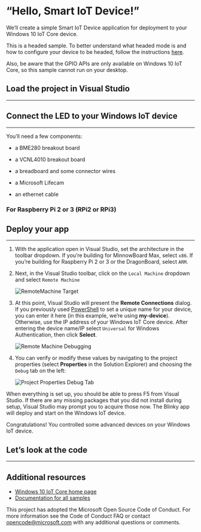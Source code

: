 # “Hello, Smart IoT Device!”

We’ll create a simple Smart IoT Device application for deployment to your Windows 10 IoT Core device.

This is a headed sample. To better understand what headed mode is and how to configure your device to be headed, follow the instructions [here](https://docs.microsoft.com/en-us/windows/iot-core/learn-about-hardware/headlessmode).

Also, be aware that the GPIO APIs are only available on Windows 10 IoT Core, so this sample cannot run on your desktop.

## Load the project in Visual Studio

* * *

## Connect the LED to your Windows IoT device

* * *

You’ll need a few components:

*   a BME280 breakout board

*   a VCNL4010 breakout board

*   a breadboard and some connector wires

*	a Microsoft Lifecam

*	an ethernet cable


### For Raspberry Pi 2 or 3 (RPi2 or RPi3)




## Deploy your app

* * *

1.  With the application open in Visual Studio, set the architecture in the toolbar dropdown. If you’re building for MinnowBoard Max, select `x86`. If you’re building for Raspberry Pi 2 or 3 or the DragonBoard, select `ARM`.

2.  Next, in the Visual Studio toolbar, click on the `Local Machine` dropdown and select `Remote Machine`

    ![RemoteMachine Target](https://az835927.vo.msecnd.net/sites/iot/Resources/images/AppDeployment/cs-remote-machine-debugging.png)

3.  At this point, Visual Studio will present the **Remote Connections** dialog. If you previously used [PowerShell](https://docs.microsoft.com/en-us/windows/iot-core/connect-your-device/powershell) to set a unique name for your device, you can enter it here (in this example, we’re using **my-device**). Otherwise, use the IP address of your Windows IoT Core device. After entering the device name/IP select `Universal` for Windows Authentication, then click **Select**.

    ![Remote Machine Debugging](https://az835927.vo.msecnd.net/sites/iot/Resources/images/AppDeployment/cs-remote-connections.PNG)

4.  You can verify or modify these values by navigating to the project properties (select **Properties** in the Solution Explorer) and choosing the `Debug` tab on the left:

    ![Project Properties Debug Tab](https://az835927.vo.msecnd.net/sites/iot/Resources/images/AppDeployment/cs-debug-project-properties.PNG)

When everything is set up, you should be able to press F5 from Visual Studio. If there are any missing packages that you did not install during setup, Visual Studio may prompt you to acquire those now. The Blinky app will deploy and start on the Windows IoT device.

Congratulations! You controlled some advanced devices on your Windows IoT device.

## Let’s look at the code

* * *


## Additional resources
* [Windows 10 IoT Core home page](https://developer.microsoft.com/en-us/windows/iot/)
* [Documentation for all samples](https://developer.microsoft.com/en-us/windows/iot/samples)

This project has adopted the Microsoft Open Source Code of Conduct. For more information see the Code of Conduct FAQ or contact <opencode@microsoft.com> with any additional questions or comments.
